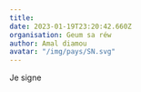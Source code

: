 ```yaml
---
title: 
date: 2023-01-19T23:20:42.660Z
organisation: Geum sa réw
author: Amal diamou
avatar: "/img/pays/SN.svg"
---
```


Je signe 
